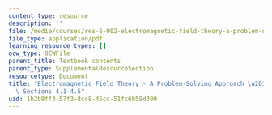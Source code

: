 ```yaml
---
content_type: resource
description: ''
file: /media/courses/res-6-002-electromagnetic-field-theory-a-problem-solving-approach-spring-2008/1b2b8ff357f38cc845cc51fc6b59d309_MITRES_6_002S08_chp04_text.pdf
file_type: application/pdf
learning_resource_types: []
ocw_type: OCWFile
parent_title: Textbook contents
parent_type: SupplementalResourceSection
resourcetype: Document
title: "Electromagnetic Field Theory - A Problem-Solving Approach \u2013 Chapter 4:\
  \ Sections 4.1-4.5"
uid: 1b2b8ff3-57f3-8cc8-45cc-51fc6b59d309
---
```


